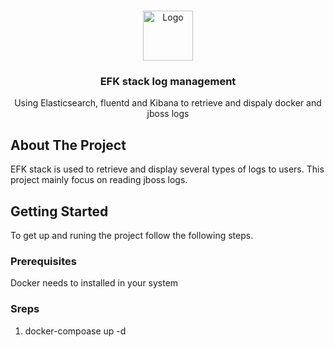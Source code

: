 <!-- PROJECT LOGO -->
<br />
<p align="center">
  <a href="https://github.com/github_username/repo_name">
    <img src="images/logo.png" alt="Logo" width="80" height="80">
  </a>

  <h3 align="center">EFK stack log management</h3>

  <p align="center">
    Using Elasticsearch, fluentd and Kibana to retrieve and dispaly docker and jboss logs
  </p>
</p>



<!-- ABOUT THE PROJECT -->
## About The Project

EFK stack is used to retrieve and display several types of logs to users. This project mainly focus on reading jboss logs.

<!-- GETTING STARTED -->
## Getting Started

To get up and runing the project follow the following steps.

### Prerequisites

Docker needs to installed in your system

### Sreps

1. docker-compoase up -d
   
